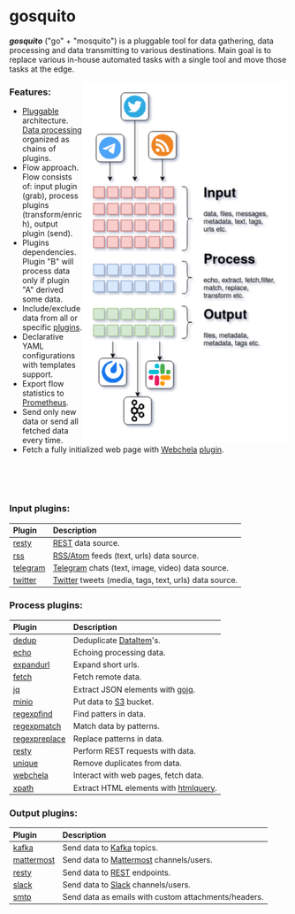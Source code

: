 # gosquito


***gosquito*** ("go" + "mosquito") is a pluggable tool for data
gathering, data processing and data transmitting to various destinations. 
Main goal is to replace various in-house automated tasks with a single tool and move those tasks at the edge.

<img align="right" src="assets/gosquito.png">


### Features:

* [Pluggable](https://github.com/livelace/gosquito/blob/master/docs/plugins/plugins.md)
  architecture.
  [Data processing](https://github.com/livelace/gosquito/blob/master/docs/data.md)
  organized as chains of plugins.
* Flow approach. Flow consists of: input plugin (grab), process plugins (transform/enrich), output
  plugin (send).
* Plugins dependencies. Plugin "B" will process data only if plugin "A"
  derived some data.
* Include/exclude data from all or specific [plugins](https://github.com/livelace/gosquito/blob/master/docs/plugins/plugins.md).
* Declarative YAML configurations with templates support.
* Export flow statistics to [Prometheus](https://prometheus.io/).
* Send only new data or send all fetched data every time.
* Fetch a fully initialized web page with [Webchela](https://github.com/livelace/webchela) [plugin](https://github.com/livelace/gosquito/blob/master/docs/plugins/process/webchela.md).

<br><br><br>

### Input plugins:

| Plugin                                                                                        | Description                                                                        |
| :-------------------------------------------------------------------------------------------- | :------------------------------------------------------------------------------    |
| [resty](https://github.com/livelace/gosquito/blob/master/docs/plugins/input/resty.md)         | [REST](https://en.wikipedia.org/wiki/Representational_state_transfer) data source. |
| [rss](https://github.com/livelace/gosquito/blob/master/docs/plugins/input/rss.md)             | [RSS/Atom](https://en.wikipedia.org/wiki/RSS) feeds (text, urls) data source.      |
| [telegram](https://github.com/livelace/gosquito/blob/master/docs/plugins/input/telegram.md)   | [Telegram](https://telegram.org/) chats (text, image, video) data source.          |
| [twitter](https://github.com/livelace/gosquito/blob/master/docs/plugins/input/twitter.md)     | [Twitter](https://twitter.com/) tweets (media, tags, text, urls) data source.      |

### Process plugins:

| Plugin                                                                                                    | Description                                                                              |
| :-------------------------------------------------------------------------------------------------------- | :--------------------------------------------------------------------------------------- |
| [dedup](https://github.com/livelace/gosquito/blob/master/docs/plugins/process/dedup.md)                   | Deduplicate [DataItem](https://github.com/livelace/gosquito/blob/master/docs/data.md)'s. |
| [echo](https://github.com/livelace/gosquito/blob/master/docs/plugins/process/echo.md)                     | Echoing processing data.                                                                 |
| [expandurl](https://github.com/livelace/gosquito/blob/master/docs/plugins/process/expandurl.md)           | Expand short urls.                                                                       |
| [fetch](https://github.com/livelace/gosquito/blob/master/docs/plugins/process/fetch.md)                   | Fetch remote data.                                                                       |
| [jq](https://github.com/livelace/gosquito/blob/master/docs/plugins/process/jq.md)                         | Extract JSON elements with [gojq](https://github.com/itchyny/gojq).                                                                       |
| [minio](https://github.com/livelace/gosquito/blob/master/docs/plugins/process/minio.md)                   | Put data to [S3](https://en.wikipedia.org/wiki/Amazon_S3) bucket.                        |
| [regexpfind](https://github.com/livelace/gosquito/blob/master/docs/plugins/process/regexpfind.md)         | Find patters in data.                                                                    |
| [regexpmatch](https://github.com/livelace/gosquito/blob/master/docs/plugins/process/regexpmatch.md)       | Match data by patterns.                                                                  |
| [regexpreplace](https://github.com/livelace/gosquito/blob/master/docs/plugins/process/regexpreplace.md)   | Replace patterns in data.                                                                |
| [resty](https://github.com/livelace/gosquito/blob/master/docs/plugins/process/resty.md)                   | Perform REST requests with data.                                                         |
| [unique](https://github.com/livelace/gosquito/blob/master/docs/plugins/process/unique.md)                 | Remove duplicates from data.                                                             |
| [webchela](https://github.com/livelace/gosquito/blob/master/docs/plugins/process/webchela.md)             | Interact with web pages, fetch data.                                                     |
| [xpath](https://github.com/livelace/gosquito/blob/master/docs/plugins/process/xpath.md)                   | Extract HTML elements with [htmlquery](https://github.com/antchfx/htmlquery).                    |

### Output plugins:

| Plugin                                                                                             | Description                                                                                   |
| :------------------------------------------------------------------------------------------------- | :-------------------------------------------------------------------                          |
| [kafka](https://github.com/livelace/gosquito/blob/master/docs/plugins/output/kafka.md)             | Send data to [Kafka](https://kafka.apache.org/) topics.                                       |
| [mattermost](https://github.com/livelace/gosquito/blob/master/docs/plugins/output/mattermost.md)   | Send data to [Mattermost](https://mattermost.org/) channels/users.                            |
| [resty](https://github.com/livelace/gosquito/blob/master/docs/plugins/output/resty.md)             | Send data to [REST](https://en.wikipedia.org/wiki/Representational_state_transfer) endpoints. |
| [slack](https://github.com/livelace/gosquito/blob/master/docs/plugins/output/slack.md)             | Send data to [Slack](https://slack.com) channels/users.                                       |
| [smtp](https://github.com/livelace/gosquito/blob/master/docs/plugins/output/smtp.md)               | Send data as emails with custom attachments/headers.                                          |
